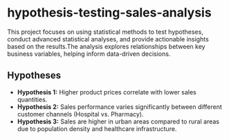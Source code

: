 # hypothesis-testing-sales-analysis
This project focuses on using statistical methods to test hypotheses, conduct advanced statistical analyses, and provide actionable insights based on the results.The analysis explores relationships between key business variables, helping inform data-driven decisions.

## Hypotheses
- **Hypothesis 1:** Higher product prices correlate with lower sales quantities.
- **Hypothesis 2:** Sales performance varies significantly between different customer channels (Hospital vs. Pharmacy).
- **Hypothesis 3:** Sales are higher in urban areas compared to rural areas due to population density and healthcare infrastructure.
